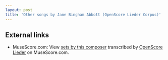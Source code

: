 ```yaml
---
layout: post
title: 'Other songs by Jane Bingham Abbott (OpenScore Lieder Corpus)'
---
```


## External links

- MuseScore.com: View [sets by this composer] transcribed by [OpenScore Lieder] on MuseScore.com.

[sets by this composer]: https://musescore.com/openscore-lieder-corpus/sets/5106766
[OpenScore Lieder]: https://musescore.com/openscore-lieder-corpus

